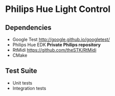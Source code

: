 # Philips Hue Light Control

## Dependencies
- Google Test http://google.github.io/googletest/
- Philips Hue EDK **Private Philips repository**
- RtMidi https://github.com/theSTK/RtMidi
- CMake

## Test Suite
- Unit tests
- Integration tests
